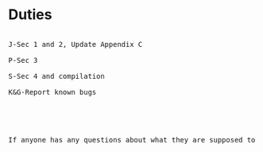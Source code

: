 # Duties #
<pre>

J-Sec 1 and 2, Update Appendix C<br>
P-Sec 3<br>
S-Sec 4 and compilation<br>
K&G-Report known bugs<br>
<br>
<br>
If anyone has any questions about what they are supposed to do, or need more information to do their part, let Josh know.<br>
</pre>